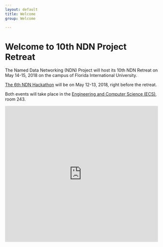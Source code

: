 ```yaml
---
layout: default
title: Welcome
group: Welcome

---
```


# Welcome to 10th NDN Project Retreat

The Named Data Networking (NDN) Project will host its 10th NDN Retreat on May 14-15, 2018 on the campus of Florida International University.

[The 6th NDN Hackathon](http://6th-ndn-hackathon.named-data.net/) will be on May 12-13, 2018, right before the retreat.

Both events will take place in the [Engineering and Computer Science (ECS)](https://goo.gl/maps/gW3j1a4mA6v), room 243.

<iframe src="https://www.google.com/maps/embed?pb=!1m14!1m8!1m3!1d1796.6777910584647!2d-80.3743122!3d25.7588161!3m2!1i1024!2i768!4f13.1!3m3!1m2!1s0x88d9bf2e35f85a87%3A0x921d9a204fdb38fa!2sSchool+of+Computing+and+Information+Sciences+(SCIS)!5e0!3m2!1sen!2sus!4v1526079399358" width="100%" height="450" frameborder="0" style="border:0" allowfullscreen></iframe>
